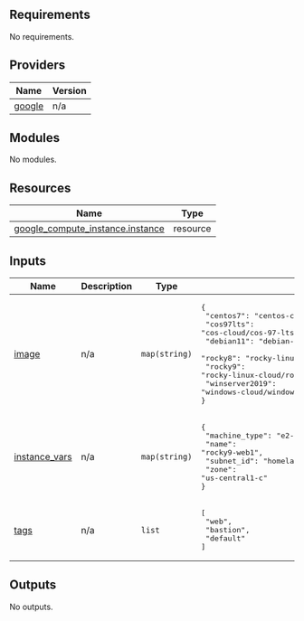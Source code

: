 <!-- BEGIN_TF_DOCS -->
## Requirements

No requirements.

## Providers

| Name | Version |
|------|---------|
| <a name="provider_google"></a> [google](#provider\_google) | n/a |

## Modules

No modules.

## Resources

| Name | Type |
|------|------|
| [google_compute_instance.instance](https://registry.terraform.io/providers/hashicorp/google/latest/docs/resources/compute_instance) | resource |

## Inputs

| Name | Description | Type | Default | Required |
|------|-------------|------|---------|:--------:|
| <a name="input_image"></a> [image](#input\_image) | n/a | `map(string)` | <pre>{<br>  "centos7": "centos-cloud/centos-7",<br>  "cos97lts": "cos-cloud/cos-97-lts",<br>  "debian11": "debian-cloud/debian-11",<br>  "rocky8": "rocky-linux-cloud/rocky-linux-8-optimized-gcp",<br>  "rocky9": "rocky-linux-cloud/rocky-linux-9-optimized-gcp",<br>  "winserver2019": "windows-cloud/windows-2019"<br>}</pre> | no |
| <a name="input_instance_vars"></a> [instance\_vars](#input\_instance\_vars) | n/a | `map(string)` | <pre>{<br>  "machine_type": "e2-small",<br>  "name": "rocky9-web1",<br>  "subnet_id": "homelab-subnet",<br>  "zone": "us-central1-c"<br>}</pre> | no |
| <a name="input_tags"></a> [tags](#input\_tags) | n/a | `list` | <pre>[<br>  "web",<br>  "bastion",<br>  "default"<br>]</pre> | no |

## Outputs

No outputs.
<!-- END_TF_DOCS -->